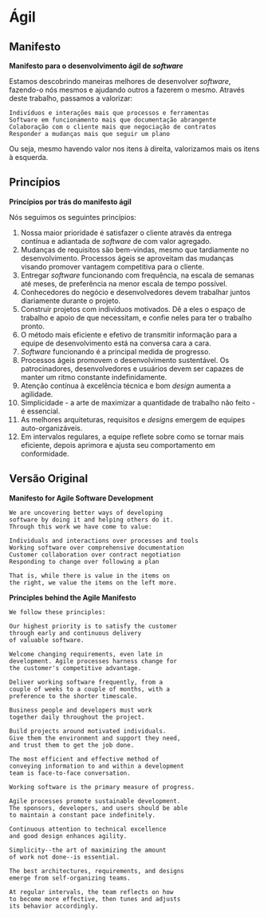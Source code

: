 # Ágil

## Manifesto

**Manifesto para o desenvolvimento ágil de _software_**

Estamos descobrindo maneiras melhores de desenvolver _software_, fazendo-o nós mesmos e ajudando outros a fazerem o mesmo. Através deste trabalho, passamos a valorizar:

    Indivíduos e interações mais que processos e ferramentas
    Software em funcionamento mais que documentação abrangente
    Colaboração com o cliente mais que negociação de contratos
    Responder a mudanças mais que seguir um plano

Ou seja, mesmo havendo valor nos itens à direita, valorizamos mais os itens à esquerda.

## Princípios

**Princípios por trás do manifesto ágil**

Nós seguimos os seguintes princípios:

1. Nossa maior prioridade é satisfazer o cliente através da entrega contínua e adiantada de _software_ de com valor agregado.
2. Mudanças de requisitos são bem-vindas, mesmo que tardiamente no desenvolvimento. Processos ágeis se aproveitam das mudanças visando promover vantagem competitiva para o cliente.
3. Entregar _software_ funcionando com frequência, na escala de semanas até meses, de preferência na menor escala de tempo possível.
4. Conhecedores do negócio e desenvolvedores devem trabalhar juntos diariamente durante o projeto.
5. Construir projetos com indivíduos motivados. Dê a eles o espaço de trabalho e apoio de que necessitam, e confie neles para ter o trabalho pronto.
6. O método mais eficiente e efetivo de transmitir informação para a equipe de desenvolvimento está na conversa cara a cara.
7. _Software_ funcionando é a principal medida de progresso.
8. Processos ágeis promovem o desenvolvimento sustentável. Os patrocinadores, desenvolvedores e usuários devem ser capazes de manter um ritmo constante indefinidamente.
9. Atenção contínua à excelência técnica e bom _design_ aumenta a agilidade.
10. Simplicidade - a arte de maximizar a quantidade de trabalho não feito - é essencial.
11. As melhores arquiteturas, requisitos e _designs_ emergem de equipes auto-organizáveis.
12. Em intervalos regulares, a equipe reflete sobre como se tornar mais eficiente, depois aprimora e ajusta seu comportamento em conformidade.

## Versão Original

**Manifesto for Agile Software Development**

```
We are uncovering better ways of developing
software by doing it and helping others do it.
Through this work we have come to value:

Individuals and interactions over processes and tools
Working software over comprehensive documentation
Customer collaboration over contract negotiation
Responding to change over following a plan

That is, while there is value in the items on
the right, we value the items on the left more.
```

**Principles behind the Agile Manifesto**

```
We follow these principles:

Our highest priority is to satisfy the customer
through early and continuous delivery
of valuable software.

Welcome changing requirements, even late in
development. Agile processes harness change for
the customer's competitive advantage.

Deliver working software frequently, from a
couple of weeks to a couple of months, with a
preference to the shorter timescale.

Business people and developers must work
together daily throughout the project.

Build projects around motivated individuals.
Give them the environment and support they need,
and trust them to get the job done.

The most efficient and effective method of
conveying information to and within a development
team is face-to-face conversation.

Working software is the primary measure of progress.

Agile processes promote sustainable development.
The sponsors, developers, and users should be able
to maintain a constant pace indefinitely.

Continuous attention to technical excellence
and good design enhances agility.

Simplicity--the art of maximizing the amount
of work not done--is essential.

The best architectures, requirements, and designs
emerge from self-organizing teams.

At regular intervals, the team reflects on how
to become more effective, then tunes and adjusts
its behavior accordingly.
```
